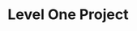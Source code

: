 ---
layout: portfolio
title: Level One Project
year: 2016
link: "https://leveloneproject.org"
image: level-one.jpg 
tags: Wordpress
description: Gates Foundation initiative
role:  Front-End Devleoper
published: false
---